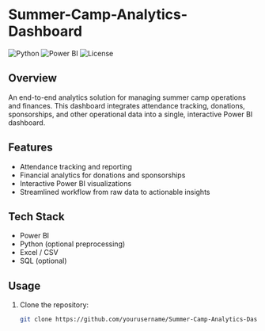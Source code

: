 # Summer-Camp-Analytics-Dashboard

![Python](https://img.shields.io/badge/Python-3.11-blue)
![Power BI](https://img.shields.io/badge/Power%20BI-Dashboard-orange)
![License](https://img.shields.io/badge/License-MIT-green)

## Overview
An end-to-end analytics solution for managing summer camp operations and finances. This dashboard integrates attendance tracking, donations, sponsorships, and other operational data into a single, interactive Power BI dashboard.

## Features
- Attendance tracking and reporting
- Financial analytics for donations and sponsorships
- Interactive Power BI visualizations
- Streamlined workflow from raw data to actionable insights

## Tech Stack
- Power BI  
- Python (optional preprocessing)  
- Excel / CSV  
- SQL (optional)

## Usage
1. Clone the repository:
   ```bash
   git clone https://github.com/yourusername/Summer-Camp-Analytics-Dashboard.git

